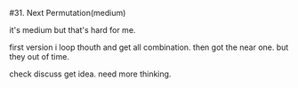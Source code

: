 #31. Next Permutation(medium)

it's medium but that's hard for me.

first version i loop thouth and get all combination. then got the near one.
but they out of time.

check discuss get idea. need more thinking.